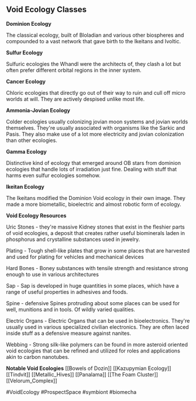 

## Void Ecology Classes

**Dominion Ecology**

The classical ecology, built of Bloladian and various other biospheres and compounded to a vast network that gave birth to the Ikeitans and Ivoltic.  

**Sulfur Ecology**

Sulfuric ecologies the Whandl were the architects of, they clash a lot but often prefer different orbital regions in the inner system.  

**Cancer Ecology**

Chloric ecologies that directly go out of their way to ruin and cull off micro worlds at will.  They are actively despised unlike most life.

**Ammonia-Jovian Ecology**

Colder ecologies usually colonizing jovian moon systems and jovian worlds themselves.  They're usually associated with organisms like the Sarkic and Pasis.  They also make use of a lot more electricity and jovian colonization than other ecologies.  

**Gamma Ecology**

Distinctive kind of ecology that emerged around OB stars from dominion ecologies that handle lots of irradiation just fine.  Dealing with stuff that harms even sulfur ecologies somehow. 

**Ikeitan Ecology** 

The Ikeitans modified the Dominion Void ecology in their own image.  They made a more biometallic, bioelectric and almost robotic form of ecology.  

**Void Ecology Resources**

Uric Stones - they're massive Kidney stones that exist in the fleshier parts of void ecologies, a deposit that creates rather useful biominerals laden in phosphorus and crystalline substances used in jewelry.  

Plating - Tough shell-like plates that grow in some places that are harvested and used for plating for vehicles and mechanical devices

Hard Bones - Boney substances with tensile strength and resistance strong enough to use in various architectures

Sap - Sap is developed in huge quantities in some places, which have a range of useful properties in adhesives and foods.

Spine - defensive Spines protruding about some places can be used for well, munitions and in tools.  Of wildly varied qualities. 

Electric Organs - Electric Organs that can be used in bioelectronics.  They're usually used in various specialized civilian electronics.  They are often laced inside stuff as a defensive measure against nanites.  

Webbing - Strong silk-like polymers can be found in more asteroid oriented void ecologies that can be refined and utilized for roles and applications akin to carbon nanotubes. 

**Notable Void Ecologies**
[[Bowels of Dozin]]
[[Kazupymian Ecology]]
[[Tindvit]]
[[Metallic_Hives]]
[[Panalama]]
[[The Foam Cluster]]
[[Velorum_Complex]]

#VoidEcology 
#ProspectSpace 
#symbiont 
#biomecha 